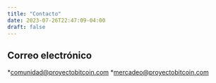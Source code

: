 ```yaml
---
title: "Contacto"
date: 2023-07-26T22:47:09-04:00
draft: false
---
```


## Correo electrónico

*comunidad@proyectobitcoin.com
*mercadeo@proyectobitcoin.com